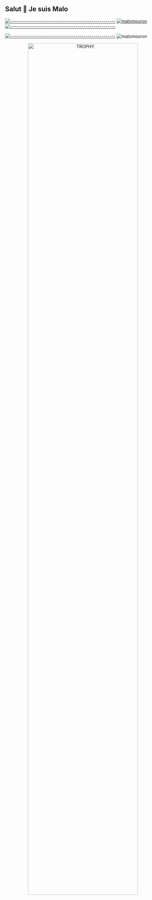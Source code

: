 ## Salut 👋 Je suis Malo

<!--
**malomouron/malomouron** is a ✨ _special_ ✨ repository because its `README.md` (this file) appears on your GitHub profile.

Here are some ideas to get you started:

- 🔭 I’m currently working on ...
- 🌱 I’m currently learning ...
- 👯 I’m looking to collaborate on ...
- 🤔 I’m looking for help with ...
- 💬 Ask me about ...
- 📫 How to reach me: ...
- 😄 Pronouns: ...
- ⚡ Fun fact: ...
-->
[![-----------------------------------------------------](
https://raw.githubusercontent.com/andreasbm/readme/master/assets/lines/aqua.png)](https://github.com/malomouron?tab=repositories)
<a href="https://github.com/malomouron?tab=repositories"><img src="https://github-profile-trophy.vercel.app/?username=malomouron&column=8&margin-w=15&margin-h=15" alt="malomouron"></a> 
[![-----------------------------------------------------](
https://raw.githubusercontent.com/andreasbm/readme/master/assets/lines/aqua.png)](https://github.com/malomouron?tab=repositories)

[![-----------------------------------------------------](
https://raw.githubusercontent.com/andreasbm/readme/master/assets/lines/aqua.png)](https://github.com/malomouron?tab=repositories)
<img align="center" src="https://github-readme-stats.vercel.app/api?username=malomouron&show_icons=true&locale=en" alt="malomouron">




<div align=center>
  <a href="https://github.com/ryo-ma/github-profile-trophy" title="Go to Source">
      <img align="center" width=84% src="https://github-profile-trophy.vercel.app/?username=malomouron&theme=radical&row=1&column=7&margin-h=15&margin-w=5&no-bg=true" alt="TROPHY" />
    </a>
</div>
